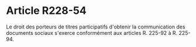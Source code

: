 # Article R228-54

Le droit des porteurs de titres participatifs d'obtenir la communication des documents sociaux s'exerce conformément aux articles R. 225-92 à R. 225-94.
